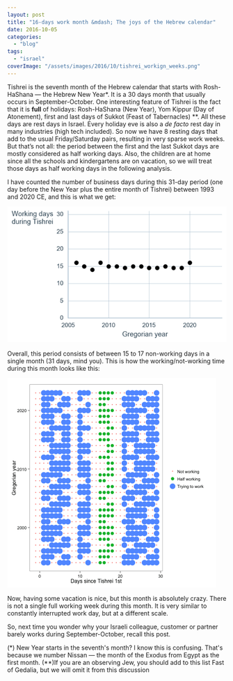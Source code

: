 ```yaml
---
layout: post
title: "16-days work month &mdash; The joys of the Hebrew calendar"
date: 2016-10-05
categories: 
  - "blog"
tags: 
  - "israel"
coverImage: "/assets/images/2016/10/tishrei_workign_weeks.png"
---
```


Tishrei is the seventh month of the Hebrew calendar that starts with Rosh-HaShana — the Hebrew New Year\*. It is a 30 days month that usually occurs in September-October. One interesting feature of Tishrei is the fact that it is **full** of holidays: Rosh-HaShana (New Year), Yom Kippur (Day of Atonement), first and last days of Sukkot (Feast of Tabernacles) \*\*. All these days are rest days in Israel. Every holiday eve is also a _de facto_ rest day in many industries (high tech included). So now we have 8 resting days that add to the usual Friday/Saturday pairs, resulting in very sparse work weeks. But that’s not all: the period between the first and the last Sukkot days are mostly considered as half working days. Also, the children are at home since all the schools and kindergartens are on vacation, so we will treat those days as half working days in the following analysis.

I have counted the number of business days during this 31-day period (one day before the New Year plus the entire month of Tishrei) between 1993 and 2020 CE, and this is what we get:

 

![tishrei_working_days](/assets/images/2016/10/tishrei_working_days1.png)

 

Overall, this period consists of between 15 to 17 non-working days in a single month (31 days, mind you). This is how the working/not-working time during this month looks like this:

![tishrei_workign_weeks.png](/assets/images/2016/10/tishrei_workign_weeks.png)

 

Now, having some vacation is nice, but this month is absolutely crazy. There is not a single full working week during this month. It is very similar to constantly interrupted work day, but at a different scale.

So, next time you wonder why your Israeli colleague, customer or partner barely works during September-October, recall this post.

 

(\*) New Year starts in the seventh's month? I know this is confusing. That's because we number Nissan &mdash; the month of the Exodus from Egypt as the first month. (\*\*)If you are an observing Jew, you should add to this list Fast of Gedalia, but we will omit it from this discussion
